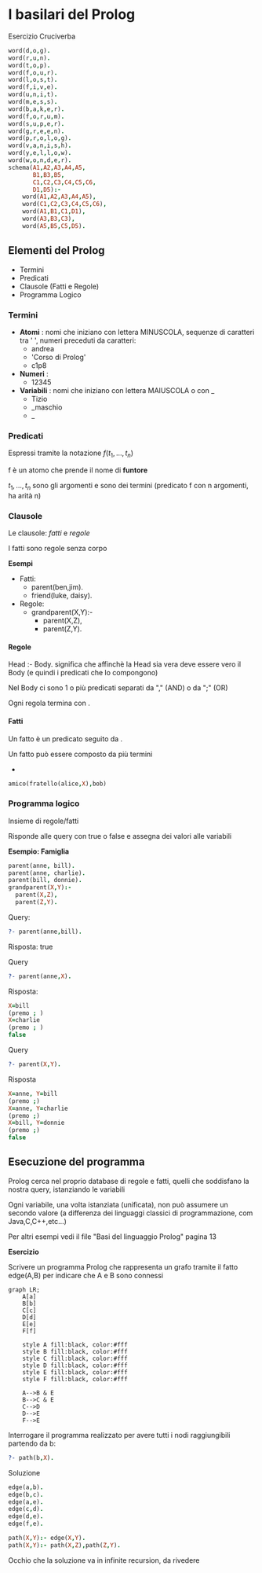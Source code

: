 
# I basilari del Prolog

Esercizio Cruciverba

```prolog
word(d,o,g).
word(r,u,n).
word(t,o,p).
word(f,o,u,r).
word(l,o,s,t).
word(f,i,v,e).
word(u,n,i,t).
word(m,e,s,s).
word(b,a,k,e,r).
word(f,o,r,u,m).
word(s,u,p,e,r).
word(g,r,e,e,n).
word(p,r,o,l,o,g).
word(v,a,n,i,s,h).
word(y,e,l,l,o,w).
word(w,o,n,d,e,r).
schema(A1,A2,A3,A4,A5,
       B1,B3,B5,
       C1,C2,C3,C4,C5,C6,
       D1,D5):-
    word(A1,A2,A3,A4,A5),
    word(C1,C2,C3,C4,C5,C6),
    word(A1,B1,C1,D1),
    word(A3,B3,C3),
    word(A5,B5,C5,D5).
```

## Elementi del Prolog

- Termini
- Predicati
- Clausole (Fatti e Regole)
- Programma Logico

### Termini

- **Atomi** : nomi che iniziano con lettera MINUSCOLA, sequenze di caratteri tra ' ', numeri preceduti da caratteri:
	- andrea
	- 'Corso di Prolog'
	- c1p8
- **Numeri** : 
	- 12345
- **Variabili** : nomi che iniziano con lettera MAIUSCOLA o con $\_$
	- Tizio
	- $\_$maschio
	- $\_$

### Predicati

Espressi tramite la notazione $f(t_1,...,t_n)$

f è un atomo che prende il nome di **funtore**

$t_1,...,t_n$ sono gli argomenti e sono dei termini (predicato f con n argomenti, ha arità n)

### Clausole

Le clausole: _fatti_ e _regole_

I fatti sono regole senza corpo

**Esempi**

- Fatti:
	- parent(ben,jim).
	- friend(luke, daisy).
- Regole:
	- grandparent(X,Y):-
		- parent(X,Z),
		- parent(Z,Y).

#### Regole

Head :- Body. significa che affinchè la Head sia vera deve essere vero il Body (e quindi i predicati che lo compongono)

Nel Body ci sono 1 o più predicati separati da "," (AND) o da ";" (OR)

Ogni regola termina con .

#### Fatti

Un fatto è un predicato seguito da .

Un fatto può essere composto da più termini

- 
```prolog
amico(fratello(alice,X),bob)
```


### Programma logico

Insieme di regole/fatti

Risponde alle query con true o false e assegna dei valori alle variabili

**Esempio: Famiglia**

```prolog
parent(anne, bill).
parent(anne, charlie).
parent(bill, donnie).
grandparent(X,Y):-
  parent(X,Z),
  parent(Z,Y).
```

 Query: 
```prolog
?- parent(anne,bill).
```
Risposta: true

Query
```prolog
?- parent(anne,X).
```
Risposta:
```prolog
X=bill
(premo ; )
X=charlie
(premo ; )
false
```

Query
```prolog
?- parent(X,Y).
```
Risposta
```prolog
X=anne, Y=bill
(premo ;)
X=anne, Y=charlie
(premo ;)
X=bill, Y=donnie
(premo ;)
false
```

## Esecuzione del programma

Prolog cerca nel proprio database di regole e fatti, quelli che soddisfano la nostra query, istanziando le variabili

Ogni variabile, una volta istanziata (unificata), non può assumere un secondo valore (a differenza dei linguaggi classici di programmazione, com Java,C,C++,etc...)

Per altri esempi vedi il file "Basi del linguaggio Prolog" pagina 13

**Esercizio**

Scrivere un programma Prolog che rappresenta un grafo tramite il fatto edge(A,B) per indicare che A e B sono connessi
```mermaid
graph LR;
	A[a]
	B[b]
	C[c]
	D[d]
	E[e]
	F[f]
	
	style A fill:black, color:#fff
	style B fill:black, color:#fff
	style C fill:black, color:#fff
	style D fill:black, color:#fff
	style E fill:black, color:#fff
	style F fill:black, color:#fff

	A-->B & E
	B-->C & E
	C-->D
	D-->E
	F-->E
```

Interrogare il programma realizzato per avere tutti i nodi raggiungibili partendo da b:
```prolog
?- path(b,X).
```

Soluzione
```prolog
edge(a,b).
edge(b,c).
edge(a,e).
edge(c,d).
edge(d,e).
edge(f,e).

path(X,Y):- edge(X,Y).
path(X,Y):- path(X,Z),path(Z,Y).

```

Occhio che la soluzione va in infinite recursion, da rivedere
